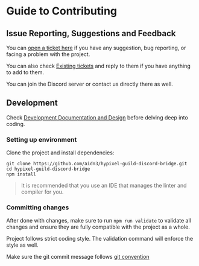 # Guide to Contributing

## Issue Reporting, Suggestions and Feedback

You can [open a ticket here](https://github.com/aidn3/hypixel-guild-discord-bridge/issues/new)
if you have any suggestion, bug reporting, or facing a problem with the project.

You can also check [Existing tickets](https://github.com/aidn3/hypixel-guild-discord-bridge/issues) and reply to them if you have anything to add to them.

You can join the Discord server or contact us directly there as well.

## Development

Check [Development Documentation and Design](./docs/DEVELOPMENT.md) before delving deep into coding.

### Setting up environment

Clone the project and install dependencies:

```shell
git clone https://github.com/aidn3/hypixel-guild-discord-bridge.git
cd hypixel-guild-discord-bridge
npm install
```

> It is recommended that you use an IDE that manages the linter and compiler for you.

### Committing changes

After done with changes, make sure to run `npm run validate` to validate all changes
and ensure they are fully compatible with the project as a whole.

Project follows strict coding style. The validation command will enforce the style as well.

Make sure the git commit message follows [git convention](https://www.conventionalcommits.org/)
